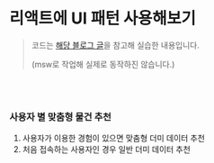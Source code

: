 # 리액트에 UI 패턴 사용해보기

> 코드는 [해당 블로그 글](https://velog.io/@eunbinn/modularizing-react-apps?utm_source=substack&utm_medium=email#%EA%B2%B0%EC%A0%9C-%EA%B8%B0%EB%8A%A5-%EA%B5%AC%ED%98%84-%EC%98%88)을 참고해 실습한 내용입니다.
>
> (msw로 작업해 실제로 동작하진 않습니다.)

<br/>
<br/>

### 사용자 별 맞춤형 물건 추천

1. 사용자가 이용한 경험이 있으면 맞춤형 더미 데이터 추천
2. 처음 접속하는 사용자인 경우 일반 더미 데이터 추천
